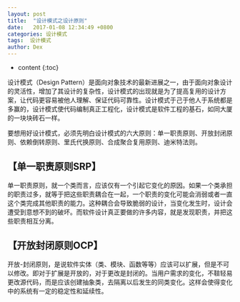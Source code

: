 ```yaml
---
layout: post
title:  "设计模式之设计原则"
date:   2017-01-08 12:34:49 +0800
categories: 设计模式
tags:  设计模式
author: Dex
---
```


* content
{:toc}

设计模式（Design Pattern）是面向对象技术的最新进展之一，由于面向对象设计的灵活性，增加了其设计的复杂性，设计模式的出现就是为了提高复用的设计方案，让代码更容易被他人理解、保证代码可靠性。设计模式于己于他人于系统都是多赢的，设计模式使代码编制真正工程化，设计模式是软件工程的基石，如同大厦的一块块砖石一样。

要想用好设计模式，必须先明白设计模式的六大原则：单一职责原则、开放封闭原则、依赖倒转原则、里氏代换原则、合成聚合复用原则、迪米特法则。






## 【单一职责原则SRP】 ##

单一职责原则，就一个类而言，应该仅有一个引起它变化的原因。如果一个类承担的职责过多，就等于把这些职责耦合在一起，一个职责的变化可能会消弱或者一直这个类完成其他职责的能力。这种耦合会导致脆弱的设计，当变化发生时，设计会遭受到意想不到的破坏。而软件设计真正要做的许多内容，就是发现职责，并把这些职责相互分离。

## 【开放封闭原则OCP】 ##

开放-封闭原则，是说软件实体（类、模块、函数等等）应该可以扩展，但是不可以修改。即对于扩展是开放的，对于更改是封闭的。当用户需求的变化，不鞥轻易更改源代码，而是应该创建抽象类，去隔离以后发生的同类变化。这样会使得变化中的系统有一定的稳定性和延续性。